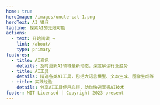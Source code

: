 ```yaml
---
home: true
heroImage: /images/uncle-cat-1.png
heroText: AI 猫叔
tagline: 探索AI的无限可能
actions:
  - text: 开始阅读 →
    link: /about/
    type: primary
features:
  - title: AI资讯
    details: 及时更新AI领域最新动态，深度解读行业趋势
  - title: AI工具
    details: 精选各类AI工具，包括大语言模型、文本生成、图像生成等
  - title: 实践经验
    details: 分享AI工具使用心得，助你快速掌握AI技术
footer: MIT Licensed | Copyright 2023-present
---
```

